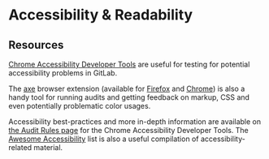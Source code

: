 # Accessibility & Readability

## Resources

[Chrome Accessibility Developer Tools](https://github.com/GoogleChrome/accessibility-developer-tools)
are useful for testing for potential accessibility problems in GitLab.

The [axe](https://www.deque.com/axe/) browser extension (available for [Firefox](https://addons.mozilla.org/en-US/firefox/addon/axe-devtools/) and [Chrome](https://chrome.google.com/webstore/detail/axe-web-accessibility-tes/lhdoppojpmngadmnindnejefpokejbdd)) is
also a handy tool for running audits and getting feedback on markup, CSS and even potentially problematic color usages.

Accessibility best-practices and more in-depth information are available on
[the Audit Rules page](https://github.com/GoogleChrome/accessibility-developer-tools/wiki/Audit-Rules) for the Chrome Accessibility Developer Tools. The [Awesome Accessibility](https://github.com/brunopulis/awesome-a11y) list is also a
useful compilation of accessibility-related material.
